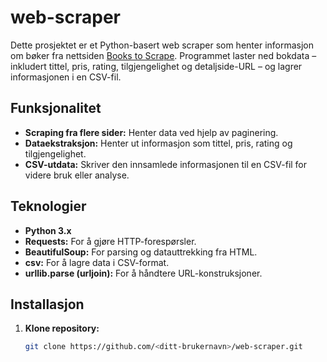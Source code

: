 # web-scraper

Dette prosjektet er et Python-basert web scraper som henter informasjon om bøker fra nettsiden [Books to Scrape](http://books.toscrape.com/). Programmet laster ned bokdata – inkludert tittel, pris, rating, tilgjengelighet og detaljside-URL – og lagrer informasjonen i en CSV-fil.

## Funksjonalitet

- **Scraping fra flere sider:** Henter data ved hjelp av paginering.
- **Dataekstraksjon:** Henter ut informasjon som tittel, pris, rating og tilgjengelighet.
- **CSV-utdata:** Skriver den innsamlede informasjonen til en CSV-fil for videre bruk eller analyse.

## Teknologier

- **Python 3.x**
- **Requests:** For å gjøre HTTP-forespørsler.
- **BeautifulSoup:** For parsing og datauttrekking fra HTML.
- **csv:** For å lagre data i CSV-format.
- **urllib.parse (urljoin):** For å håndtere URL-konstruksjoner.

## Installasjon

1. **Klone repository:**

   ```bash
   git clone https://github.com/<ditt-brukernavn>/web-scraper.git